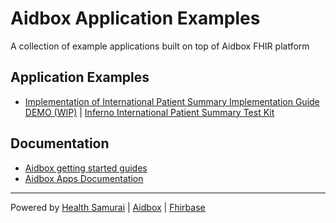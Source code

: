 # Aidbox Application Examples

A collection of example applications built on top of Aidbox FHIR platform

## Application Examples

- [Implementation of International Patient Summary Implementation Guide](/ips_ig)
  [DEMO (WIP)](https://aidbox.app) | [Inferno International Patient Summary Test Kit](https://inferno-qa.healthit.gov/suites/ips/Zb7EriZknW) 


## Documentation

- [Aidbox getting started guides](https://docs.aidbox.app/getting-started)
- [Aidbox Apps Documentation](https://docs.aidbox.app/app-development/aidbox-sdk/aidbox-apps)

***
Powered by [Health Samurai](http://www.health-samurai.io) | [Aidbox](http://www.health-samurai.io/aidbox) | [Fhirbase](http://www.health-samurai.io/fhirbase)
